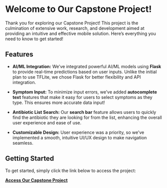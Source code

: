 # Welcome to Our Capstone Project!

Thank you for exploring our Capstone Project! This project is the culmination of extensive work, research, and development aimed at providing an intuitive and effective mobile solution. Here’s everything you need to know to get started!

## Features

- **AI/ML Integration:** We’ve integrated powerful AI/ML models using **Flask** to provide real-time predictions based on user inputs. Unlike the initial plan to use TFLite, we chose Flask for better flexibility and API integration.
  
- **Symptom Input:** To minimize input errors, we’ve added **autocomplete text** features that make it easy for users to select symptoms as they type. This ensures more accurate data input!

- **Antibiotic List Search:** Our **search bar** feature allows users to quickly find the antibiotic they are looking for from the list, enhancing the overall user experience and ease of use.

- **Customizable Design:** User experience was a priority, so we’ve implemented a smooth, intuitive UI/UX design to make navigation seamless.

## Getting Started

To get started, simply click the link below to access the project:

[**Access Our Capstone Project**](https://github.com/Kebarrrr/Antidot-Capstone)
